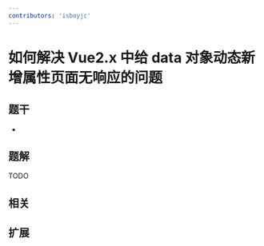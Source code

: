 ```yaml
---
contributors: 'isboyjc'
---
```


# 如何解决 Vue2.x 中给 data 对象动态新增属性页面无响应的问题


## 题干

- 



## 题解

<!-- ::: details 点我查看题解 -->

  TODO

<!-- ::: -->



## 相关



## 扩展
